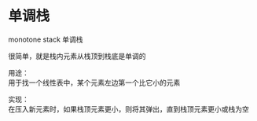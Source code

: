 # 单调栈

monotone stack 单调栈

很简单，就是栈内元素从栈顶到栈底是单调的  

用途：  
用于找一个线性表中，某个元素左边第一个比它小的元素  

实现：  
在压入新元素时，如果栈顶元素更小，则将其弹出，直到栈顶元素更小或栈为空  
